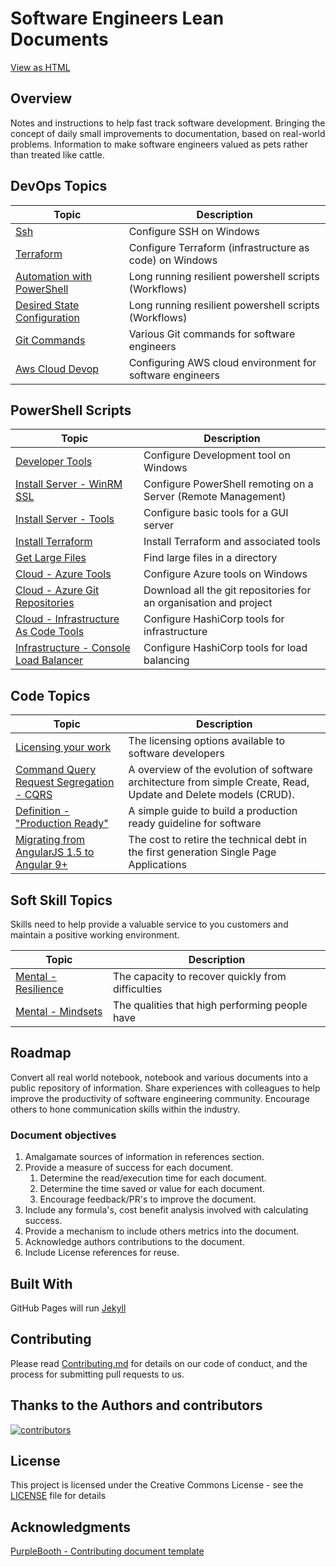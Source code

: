 
# Software Engineers Lean Documents

[View as HTML](https://jamie-clayton.github.io/Docs/)

## Overview

Notes and instructions to help fast track software development.
Bringing the concept of daily small improvements to documentation, based on real-world problems.
Information to make software engineers valued as pets rather than treated like cattle.

## DevOps Topics

| Topic                  | Description              |
|------------------------|--------------------------|
| [Ssh](devops/ssh.md) | Configure SSH on Windows |
| [Terraform](devops/terraform.md) | Configure Terraform (infrastructure as code) on Windows |
| [Automation with PowerShell](devops/Automation.md) | Long running resilient powershell scripts (Workflows) |
| [Desired State Configuration](devops/DesiredStateConfiguration.md) | Long running resilient powershell scripts (Workflows) |
| [Git Commands](devops/GitCommand.md) | Various Git commands for software engineers |
| [Aws Cloud Devop](devops/Aws-Cloud-Devops-Instructions) | Configuring AWS cloud environment for software engineers |

## PowerShell Scripts

| Topic                  | Description              |
|------------------------|--------------------------|
| [Developer Tools](devops/Powershell/Install-Personal-Tools.ps1) | Configure Development tool on Windows |
| [Install Server - WinRM SSL](devops/Powershell/Install-Server-1-WinRm.ps1) | Configure PowerShell remoting on a Server (Remote Management) |
| [Install Server - Tools](devops/Powershell/Install-Server-2-Tools.ps1) | Configure basic tools for a GUI server |
| [Install Terraform](devops/Powershell/Install%20Terraform.ps1) | Install Terraform and associated tools |
| [Get Large Files](devops/Powershell/Get-LargeFiles.ps1) | Find large files in a directory |
| [Cloud - Azure Tools](devops/Powershell/Install%20Azure%20Tools.ps1) | Configure Azure tools on Windows |
| [Cloud - Azure Git Repositories](devops/Powershell/DownloadAzDOProjectRepositories.ps1) | Download all the git repositories for an organisation and project |
| [Cloud - Infrastructure As Code Tools](devops/Powershell/Install%20Terraform.ps1) | Configure HashiCorp tools for infrastructure |
| [Infrastructure - Console Load Balancer](devops/Powershell/Install%20Consul%20Load%20Balancer.ps1) | Configure HashiCorp tools for load balancing |

## Code Topics

| Topic                  | Description              |
|------------------------|--------------------------|
| [Licensing your work](code/Licensing.md) | The licensing options available to software developers |
| [Command Query Request Segregation - CQRS](code/CQRS.md) | A overview of the evolution of software architecture from simple Create, Read, Update and Delete models (CRUD). |
| [Definition - "Production Ready"](code/ProductionReady.md) | A simple guide to build a production ready guideline for software |
| [Migrating from AngularJS 1.5 to Angular 9+](code/RetiringAngularJs.md) | The cost to retire the technical debt in the first generation Single Page Applications |

## Soft Skill Topics

Skills need to help provide a valuable service to you customers and maintain a positive working environment.

| Topic                  | Description              |
|------------------------|--------------------------|
| [Mental - Resilience](SoftSkills/Resilience.md) | The capacity to recover quickly from difficulties |
| [Mental - Mindsets](SoftSkills/Mindsets.md) | The qualities that high performing people have |

## Roadmap

Convert all real world notebook, notebook and various documents into a public repository of information.
Share experiences with colleagues to help improve the productivity of software engineering community.
Encourage others to hone communication skills within the industry.

### Document objectives

1. Amalgamate sources of information in references section.
2. Provide a measure of success for each document.
    1. Determine the read/execution time for each document.
    2. Determine the time saved or value for each document.
    3. Encourage feedback/PR's to improve the document.
3. Include any formula's, cost benefit analysis involved with calculating success.
4. Provide a mechanism to include others metrics into the document.
5. Acknowledge authors contributions to the document.
6. Include License references for reuse.

## Built With

GitHub Pages will run [Jekyll](https://jekyllrb.com/)

## Contributing

Please read [Contributing.md](Contributing.md) for details on our code of conduct, and the process for submitting pull requests to us.

## Thanks to the Authors and contributors

[![contributors](https://contributors-img.web.app/image?repo=Jamie-Clayton/Docs)](https://github.com/Jamie-Clayton/Docs/graphs/contributors)

## License

This project is licensed under the Creative Commons License - see the [LICENSE](./LICENSE.md) file for details

## Acknowledgments

[PurpleBooth - Contributing document template](https://github.com/PurpleBooth)
